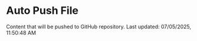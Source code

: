 # Auto Push File

Content that will be pushed to GitHub repository.
Last updated: 07/05/2025, 11:50:48 AM